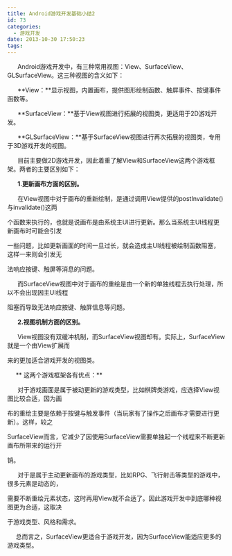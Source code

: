 ```yaml
---
title: Android游戏开发基础小结2
id: 73
categories:
  - 游戏开发
date: 2013-10-30 17:50:23
tags:
---
```


&nbsp; &nbsp; &nbsp; Android游戏开发中，有三种常用视图：View、SurfaceView、GLSurfaceView。这三种视图的含义如下：

&nbsp; &nbsp; &nbsp; **View：**显示视图，内置画布，提供图形绘制函数、触屏事件、按键事件函数等。

&nbsp; &nbsp; &nbsp; **SurfaceView：**基于View视图进行拓展的视图类，更适用于2D游戏开发。

&nbsp; &nbsp; &nbsp; **GLSurfaceView：**基于SurfaceView视图进行再次拓展的视图类，专用于3D游戏开发的视图。

&nbsp; &nbsp; &nbsp; 目前主要做2D游戏开发，因此着重了解View和SurfaceView这两个游戏框架。两者的主要区别如下：

&nbsp; &nbsp; &nbsp; **1.更新画布方面的区别。**

&nbsp; &nbsp; &nbsp; 在View视图中对于画布的重新绘制，是通过调用View提供的postInvalidate()与invalidate()这两

个函数来执行的，也就是说画布是由系统主UI进行更新。那么当系统主UI线程更新画布时可能会引发

一些问题，比如更新画面的时间一旦过长，就会造成主UI线程被绘制函数阻塞，这样一来则会引发无

法响应按键、触屏等消息的问题。

&nbsp; &nbsp; &nbsp; 而SurfaceView视图中对于画布的重绘是由一个新的单独线程去执行处理，所以不会出现因主UI线程

阻塞而导致无法响应按键、触屏信息等问题。

&nbsp; &nbsp; &nbsp; **2.视图机制方面的区别。**

&nbsp; &nbsp; &nbsp; View视图没有双缓冲机制，而SurfaceView视图却有。实际上，SurfaceView就是一个由View扩展而

来的更加适合游戏开发的视图类。

&nbsp; &nbsp; &nbsp;** 这两个游戏框架各有优点：**

&nbsp; &nbsp; &nbsp; 对于游戏画面是属于被动更新的游戏类型，比如棋牌类游戏，应选择View视图比较合适，因为画

布的重绘主要是依赖于按键与触发事件（当玩家有了操作之后画布才需要进行更新）。这样，较之

SurfaceView而言，它减少了因使用SurfaceView需要单独起一个线程来不断更新画布所带来的运行开

销。

&nbsp; &nbsp; &nbsp; 对于是属于主动更新画布的游戏类型，比如RPG、飞行射击等类型的游戏中，很多元素是动态的，

需要不断重绘元素状态，这时再用View就不合适了。因此游戏开发中到底哪种视图更为合适，这取决

于游戏类型、风格和需求。

&nbsp; &nbsp; &nbsp;总而言之，SurfaceView更适合于游戏开发，因为SurfaceView能适应更多的游戏类型。